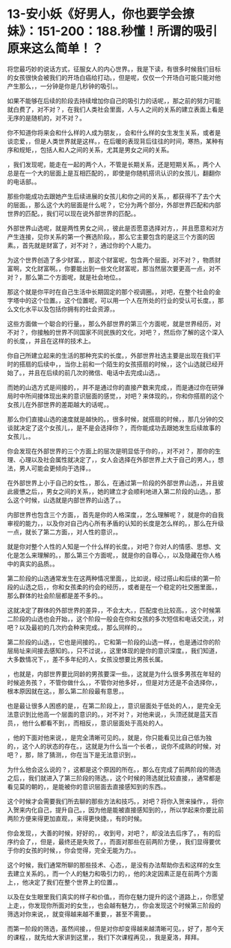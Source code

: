 # 13-安小妖《好男人，你也要学会撩妹》：151-200：188.秒懂！所谓的吸引原来这么简单！？

将您最巧妙的说话方式，征服女人的内心世界。，我是下读，有很多时候我们目标的女孩很快会被我们的开场白癌给打动。，但是呢，仅仅一个开场白可能只能对他产生那么，，一分钟是你是几秒钟的吸引。。

如果不能够在后续的阶段去持续增加你自己的吸引力的话呢，，那之前的努力可能就白费了，对不对？，在我们人类社会里面，人与人之间的关系的建立表面上看是无序的是随机的，对不对？。

你不知道你将来会和什么样的人成为朋友，，会和什么样的女生发生关系，或者是谈恋爱，，但是人类世界就是这样。，在后暖的表现背后往往的时间，寒热，某种有序和规矩，，包括人和人之间的关系，尤其是男女之间的关系。

，我们发现呢，能走在一起的两个人，不管是长期关系，还是短期关系。，两个人总是在一个大的层面上是互相匹配的，，即使是你随机搭讯认识的女孩儿，翻翻你的电话部。。

那些你能成功去跟她产生后续进展的女孩儿和你之间的关系，，都获得不了去个大的层面。，那么这个大的层面是什么呢？，它分为两个部分，外部世界匹配和内部世界的匹配。，我们可以现在说外部世界的匹配。。

外部世界山选呢，就是两性男女之间，，彼此是否愿意选择对方，，并且愿意和对方产生连接，见你关系的第一个赛选阶段。，那么它主要包含的是这三个方面的因素。，首先就是财富了，对不对？，通过你的个人能力。

为这个世界创造了多少财富。，那这个财富呢，包含两个层面，对不对？，物质财富啊，文化财富啊。，你要能出到一些文化财富呢，那当然层次要更高一点，对不对？，那么第二个方面呢，就是社会地位。。

那这个就是你平时在自己生活中长期固定的那个视调圈。，对吧，在整个社会的金字塔中的这个位置。，这个位置呢，可以用一个人在所处的行业的受认可长度。，那么文化水平以及包括你拥有的社会资源，。

这些方面做一个聪合的行量。，那么外部世界的第三个方面呢，就是世界经历，对不对？，你接触的世界不同国家不同民族的文化，对吧？，然后你了解的这个深入的长度，，并且在这样的技术上。

你自己所建立起来的生活的那种充实的长度。，外部世界社选主要是出现在我们平时的搭扇的后续中，，当你上前和一个陌生的女孩搭扇的时候，，这个山选就已经开始了。，并且在后续的前几次的微信、电话中去完成山选，。

而她的山选方式是间接的，，并不是通过你的直接产数来完成，，而是通过你在研弹局时中所间接体现出来的意识层面的感觉，，对吧？来体现的。，你和你搭扇的这个女孩儿在外部世界的差距越大的话呢，。

那么你们直接山选的速度就是越快的。，很多时候，就搭扇的时候，，那几分钟的交谈就决定了这个女孩儿，，是不是会选择你？，而你能成功去跟她发生后续故事的女孩儿，。

你会发现在外部世界的三个方面上的层次是明显低于你的，，对不对？，那你的生理、心理以及社会属性就决定了，，女人会选择在外部世界上大于自己的男人。，想法，男人可能会更倾向于选择，。

在外部世界上小于自己的女性。，那么，在通过第一阶段的外部世界山选，，并且彼此疲憊之后，，男女之间的关系，，她的建立才会顺利地进入第二阶段的山选。，那么这个时候，山选就是内部世界的山选了。。

内部世界也包含三个方面，，首先是你的人格深度，，怎么理解呢？，就是你的自我审视的能力，，以及你对自己内心所有矛盾的认知的长度是怎么样的。，那么在升级一点，就长了第二方面，，对人性的意识，。

就是你对整个人性的人知是一个什么样的长度。，对吧？你对人的情感、思想、文化是怎么来理解的。，那么第三个方面呢，，就是你的自尊心，，以及隐藏在你人格中的真实的品质。。

第二阶段的山选通常发生在这两种情况里面，，比如说，经过搭山和后续的第一阶段的山选之后，，你和女孩柔的约会的经历，，或者是在一个稳定的社交圈里面。，那么群体的社会阶层都是差不多的。。

这就决定了群体的外部世界的差异，，不会太大。，匹配度也比较高。，这个时候第二阶段的山选也会开始，，这个阶段一般会在你和女孩的多次短信和电话交流，，对吧？以及最初的几次约会种来完成。，那么同样的，。

第二阶段的山选，，它也是间接的。，它和第一阶段的山选一样，，也是通过你的阶层局址来间接去感知的。，只不过说，，这里体现的是你的意识深度。，我们知道，大多数情况下，，差不多年纪的人，女孩没想要比男孩长属。

，也就是，内部世界要比同龄的男孩要深一些。，这就是为什么很多男孩在年轻的时候追务孩？，不管你做什么，，不管你对他多好，，但是对方还是不会选择你，，根本原因就在这。，那么第二阶段最有意思，。

也是最让很多人困惑的是，，在第二阶段上，，意识层面处于低处的人，，是完全无法意识到比他高一个层面的意识的。，对不对？，对他来说，，头顶还就是蓝天百员，，他什么都看不到，，而相反，，意识层面处于高处的人。

，他的下面对他来说，，是完全清晰可见的。，就是，你只能看见比自己低为独的，，这个人的状态的存在。，这就是为什么当一个长者，，说你不成熟的时候，对吧？，那，除了猜测，，你在当下是无法意识到，。

为什么他会这么说的？，这都是这个原因的所在。，那么在完成了前两阶段的筛选之后，，我们就进入了第三阶段的筛选。，这个时候的筛选就比较直接，，通常都是看见莫的朝的，，是能被你的意识层面去直接感知到的东西。。

这个时候才会需要我们所去聊的那些方法和技巧。，对吧？将你入贺来操作，，将你入贺来内化自己，提升自己。，因为他是能被直接感知到的，，所以学起来你要比前两阶方便来得更加直观，，来得更快捷。，有的时候。

你会发现，，大善的时候，好好的，，收到号，对吧？，却没法去后序了。，有的后序约会了，，但是，最终还是失败了。，而面对那些在前两阶方便，，我们显得要优于你的女孩的时候，，你会觉得，完全无能为力。。

这个时候，我们通常所聊的那些技术、心态，，是没有办法帮助你去和这样的女生去建立关系的。，而一个人的魅力和吸引力的，，他的决定因素正是在前两个方面上，，他决定了我们在整个世界上的位置，。

以及在女生眼里我们真实的样子和价值。，而你在魅力提升的这个道路上，，你愿望上走，，你发现你所面对的女生，，也会越有魅力，，你会发现这个时候第三阶段的筛选对你来说，，就变得越来越不重要，，甚至不需要。。

而第一阶段的筛选，虽然间接，，但是对你却变得越来越清晰可见。，好了，那今天的课程，，就先给大家讲到这里，，我们下次课程再见，，我是夏洛，拜拜。

